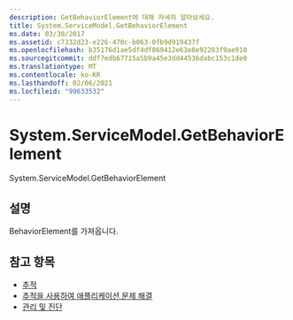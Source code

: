 ```yaml
---
description: GetBehaviorElement에 대해 자세히 알아보세요.
title: System.ServiceModel.GetBehaviorElement
ms.date: 03/30/2017
ms.assetid: c7332d23-e226-470c-b063-0fb9d919437f
ms.openlocfilehash: b35176d1ae5df4df869412e63e8e92203f9ae910
ms.sourcegitcommit: ddf7edb67715a5b9a45e3dd44536dabc153c1de0
ms.translationtype: MT
ms.contentlocale: ko-KR
ms.lasthandoff: 02/06/2021
ms.locfileid: "99633532"
---
```

# <a name="systemservicemodelgetbehaviorelement"></a>System.ServiceModel.GetBehaviorElement

System.ServiceModel.GetBehaviorElement  
  
## <a name="description"></a>설명  

 BehaviorElement를 가져옵니다.  
  
## <a name="see-also"></a>참고 항목

- [추적](index.md)
- [추적을 사용하여 애플리케이션 문제 해결](using-tracing-to-troubleshoot-your-application.md)
- [관리 및 진단](../index.md)
